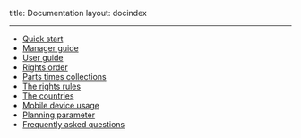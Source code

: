 title: Documentation
layout: docindex

---


* [Quick start](001-quick-start.html)
* [Manager guide](003-department-head.html)
* [User guide](004-user-guide.html)
* [Rights order](005-rights-order.html)
* [Parts times collections](006-parts-times.html)
* [The rights rules](007-rights-rules.html)
* [The countries](008-the-countries.html)
* [Mobile device usage](009-mobile-device-usage.html)
* [Planning parameter](010-planning-parameters.html)
* [Frequently asked questions](011-faq.html)

